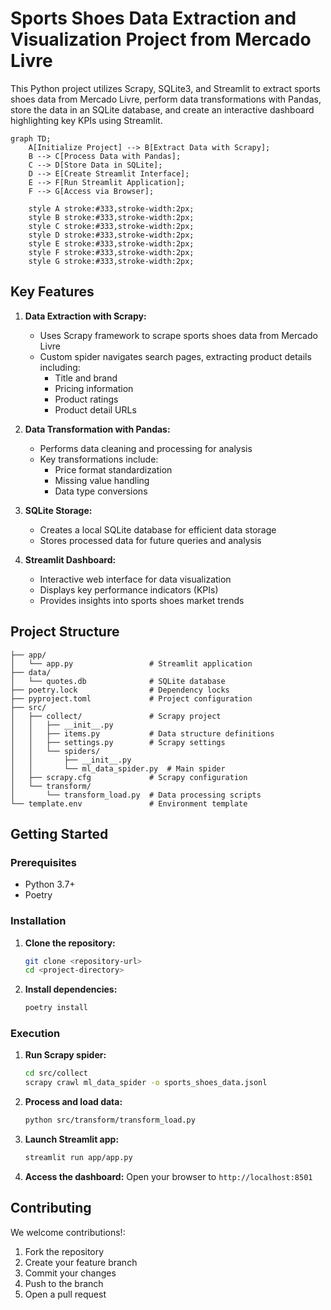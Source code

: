# Sports Shoes Data Extraction and Visualization Project from Mercado Livre

This Python project utilizes Scrapy, SQLite3, and Streamlit to extract sports shoes data from Mercado Livre, perform data transformations with Pandas, store the data in an SQLite database, and create an interactive dashboard highlighting key KPIs using Streamlit.

```mermaid
graph TD;
    A[Initialize Project] --> B[Extract Data with Scrapy];
    B --> C[Process Data with Pandas];
    C --> D[Store Data in SQLite];
    D --> E[Create Streamlit Interface];
    E --> F[Run Streamlit Application];
    F --> G[Access via Browser];

    style A stroke:#333,stroke-width:2px;
    style B stroke:#333,stroke-width:2px;
    style C stroke:#333,stroke-width:2px;
    style D stroke:#333,stroke-width:2px;
    style E stroke:#333,stroke-width:2px;
    style F stroke:#333,stroke-width:2px;
    style G stroke:#333,stroke-width:2px;
```

## Key Features

1. **Data Extraction with Scrapy:**
   - Uses Scrapy framework to scrape sports shoes data from Mercado Livre
   - Custom spider navigates search pages, extracting product details including:
     - Title and brand
     - Pricing information
     - Product ratings
     - Product detail URLs

2. **Data Transformation with Pandas:**
   - Performs data cleaning and processing for analysis
   - Key transformations include:
     - Price format standardization
     - Missing value handling
     - Data type conversions

3. **SQLite Storage:**
   - Creates a local SQLite database for efficient data storage
   - Stores processed data for future queries and analysis

4. **Streamlit Dashboard:**
   - Interactive web interface for data visualization
   - Displays key performance indicators (KPIs)
   - Provides insights into sports shoes market trends

## Project Structure

```
├── app/
│   └── app.py                 # Streamlit application
├── data/
│   └── quotes.db              # SQLite database
├── poetry.lock                # Dependency locks
├── pyproject.toml             # Project configuration
├── src/
│   ├── collect/               # Scrapy project
│   │   ├── __init__.py
│   │   ├── items.py           # Data structure definitions
│   │   ├── settings.py        # Scrapy settings
│   │   └── spiders/
│   │       ├── __init__.py
│   │       └── ml_data_spider.py  # Main spider
│   ├── scrapy.cfg             # Scrapy configuration
│   └── transform/
│       └── transform_load.py  # Data processing scripts
└── template.env               # Environment template
```

## Getting Started

### Prerequisites

- Python 3.7+
- Poetry

### Installation

1. **Clone the repository:**
   ```bash
   git clone <repository-url>
   cd <project-directory>
   ```

2. **Install dependencies:**

   ```bash
   poetry install
   ```

### Execution

1. **Run Scrapy spider:**
   ```bash
   cd src/collect
   scrapy crawl ml_data_spider -o sports_shoes_data.jsonl
   ```

2. **Process and load data:**
   ```bash
   python src/transform/transform_load.py
   ```

3. **Launch Streamlit app:**
   ```bash
   streamlit run app/app.py
   ```

4. **Access the dashboard:**
   Open your browser to `http://localhost:8501`

## Contributing

We welcome contributions!:

1. Fork the repository
2. Create your feature branch
3. Commit your changes
4. Push to the branch
5. Open a pull request
